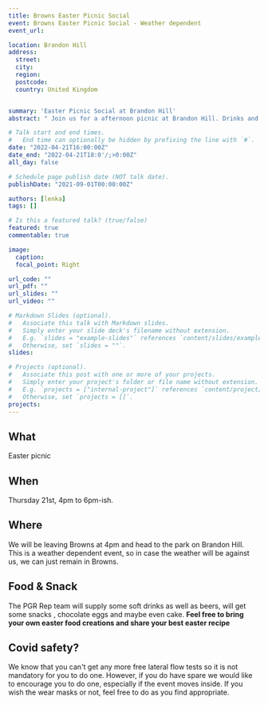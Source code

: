 ```yaml
---
title: Browns Easter Picnic Social
event: Browns Easter Picnic Social - Weather dependent
event_url: 

location: Brandon Hill
address:
  street: 
  city: 
  region: 
  postcode:  
  country: United Kingdom


summary: 'Easter Picnic Social at Brandon Hill'
abstract: " Join us for a afternoon picnic at Brandon Hill. Drinks and snacks provided but feel free to bring your own"

# Talk start and end times.
#   End time can optionally be hidden by prefixing the line with `#`.
date: "2022-04-21T16:00:00Z"
date_end: "2022-04-21T18:0'/;>0:00Z"
all_day: false

# Schedule page publish date (NOT talk date).
publishDate: "2021-09-01T00:00:00Z"

authors: [lenka]
tags: []

# Is this a featured talk? (true/false)
featured: true
commentable: true

image:
  caption: 
  focal_point: Right

url_code: ""
url_pdf: ""
url_slides: ""
url_video: ""

# Markdown Slides (optional).
#   Associate this talk with Markdown slides.
#   Simply enter your slide deck's filename without extension.
#   E.g. `slides = "example-slides"` references `content/slides/example-slides.md`.
#   Otherwise, set `slides = ""`.
slides:

# Projects (optional).
#   Associate this post with one or more of your projects.
#   Simply enter your project's folder or file name without extension.
#   E.g. `projects = ["internal-project"]` references `content/project/deep-learning/index.md`.
#   Otherwise, set `projects = []`.
projects:
---
```


## What

Easter picnic

## When

Thursday 21st, 4pm to 6pm-ish.

## Where

We will be leaving Browns at 4pm and head to the park on Brandon Hill. This is a weather dependent event, so in case the weather will be against us, we can just remain in Browns.

## Food & Snack

The PGR Rep team will supply some soft drinks as well as beers, will get some snacks , chocolate eggs and maybe even cake. **Feel free to bring your own easter food creations and share your best easter recipe**

## Covid safety?

We know that you can't get any more free lateral flow tests so it is not mandatory for you to do one. However, if you do have spare we would like to encourage you to do one, especially if the event moves inside.
If you wish the wear masks or not, feel free to do as you find appropriate.

